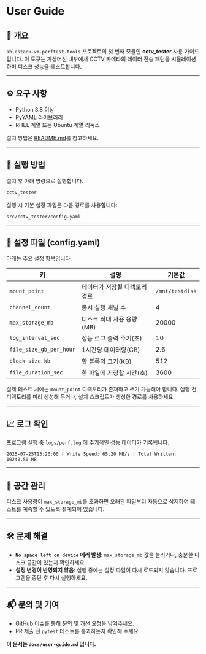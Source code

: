 # User Guide

## 📌 개요

`ablestack-vm-perftest-tools` 프로젝트의 첫 번째 모듈인 **cctv\_tester** 사용 가이드입니다. 이 도구는 가상머신 내부에서 CCTV 카메라의 데이터 전송 패턴을 시뮬레이션하며 디스크 성능을 테스트합니다.

---

## ⚙️ 요구 사항

* Python 3.8 이상
* PyYAML 라이브러리
* RHEL 계열 또는 Ubuntu 계열 리눅스

설치 방법은 [README.md](../README.md)를 참고하세요.

---

## 🚀 실행 방법

설치 후 아래 명령으로 실행합니다.

```bash
cctv_tester
```

실행 시 기본 설정 파일은 다음 경로를 사용합니다:

```
src/cctv_tester/config.yaml
```

---

## 📝 설정 파일 (config.yaml)

아래는 주요 설정 항목입니다.

| 키                       | 설명               | 기본값             |
| ----------------------- | ---------------- | --------------- |
| `mount_point`           | 데이터가 저장될 디렉토리 경로 | `/mnt/testdisk` |
| `channel_count`         | 동시 실행 채널 수       | 4               |
| `max_storage_mb`        | 디스크 최대 사용 용량(MB) | 20000           |
| `log_interval_sec`      | 성능 로그 출력 주기(초)   | 10              |
| `file_size_gb_per_hour` | 1시간당 데이터량(GB)    | 2.6             |
| `block_size_kb`         | 한 블록의 크기(KB)     | 512             |
| `file_duration_sec`     | 한 파일에 저장할 시간(초)  | 3600            |

실제 테스트 시에는 `mount_point` 디렉토리가 존재하고 쓰기 가능해야 합니다. 실행 전 디렉토리를 미리 생성해 두거나, 설치 스크립트가 생성한 경로를 사용하세요.

---

## 📈 로그 확인

프로그램 실행 중 `logs/perf.log` 에 주기적인 성능 데이터가 기록됩니다.

```
2025-07-25T13:20:00 | Write Speed: 65.20 MB/s | Total Written: 10240.50 MB
```

---

## 🧹 공간 관리

디스크 사용량이 `max_storage_mb`를 초과하면 오래된 파일부터 자동으로 삭제하여 테스트를 계속할 수 있도록 설계되어 있습니다.

---

## 🛠️ 문제 해결

* **`No space left on device` 에러 발생**: `max_storage_mb` 값을 늘리거나, 충분한 디스크 공간이 있는지 확인하세요.
* **설정 변경이 반영되지 않음**: 실행 중에는 설정 파일이 다시 로드되지 않습니다. 프로그램을 중단 후 다시 실행하세요.

---

## 📬 문의 및 기여

* GitHub 이슈를 통해 문의 및 개선 요청을 남겨주세요.
* PR 제출 전 `pytest` 테스트를 통과하는지 확인해 주세요.

**이 문서는 `docs/user-guide.md` 입니다.**
